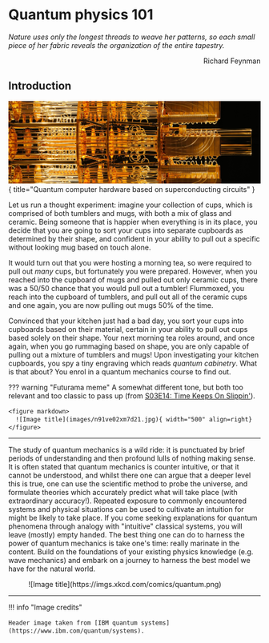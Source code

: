 # Quantum physics 101

_Nature uses only the longest threads to weave her patterns, so each small piece of her fabric reveals the organization of the entire tapestry._

<p align=right> Richard Feynman </p>

## Introduction

![](images/header.jpg){ title="Quantum computer hardware based on superconducting circuits" }

Let us run a thought experiment: imagine your collection of cups, which is comprised of both tumblers and mugs, with both a mix of glass and ceramic. Being someone that is happier when everything is in its place, you decide that you are going to sort your cups into separate cupboards as determined by their shape, and confident in your ability to pull out a specific without looking mug based on touch alone.

It would turn out that you were hosting a morning tea, so were required to pull out _many_ cups, but fortunately you were prepared. However, when you reached into the cupboard of mugs and pulled out only ceramic cups, there was a 50/50 chance that you would pull out a tumbler! Flummoxed, you reach into the cupboard of tumblers, and pull out all of the ceramic cups and one again, you are now pulling out mugs 50% of the time.

Convinced that your kitchen just had a bad day, you sort your cups into cupboards based on their material, certain in your ability to pull out cups based solely on their shape. Your next morning tea roles around, and once again, when you go rummaging based on shape, you are only capable of pulling out a mixture of tumblers and mugs! Upon investigating your kitchen cupboards, you spy a tiny engraving which reads _quantum cabinetry_. What is that about? You enrol in a quantum mechanics course to find out.

??? warning "Futurama meme"
    A somewhat different tone, but both too relevant and too classic to pass up (from [S03E14: Time Keeps On Slippin'](https://www.imdb.com/title/tt0584462/)).

    <figure markdown>
      ![Image title](images/n91ve02xm7d21.jpg){ width="500" align=right}
    </figure>

---

The study of quantum mechanics is a wild ride: it is punctuated by brief periods of understanding and then profound lulls of nothing making sense. It is often stated that quantum mechanics is counter intuitive, or that it cannot be understood, and whilst there one can argue that a deeper level this is true, one can use the scientific method to probe the universe, and formulate theories which accurately predict what will take place (with extraordinary accuracy!). Repeated exposure to commonly encountered systems and physical situations can be used to cultivate an intuition for might be likely to take place. If you come seeking explanations for quantum phenomena through analogy with "intuitive" classical systems, you will leave (mostly) empty handed. The best thing one can do to harness the power of quantum mechanics is take one's time: really marinate in the content. Build on the foundations of your existing physics knowledge (e.g. wave mechanics) and embark on a journey to harness the best model we have for the natural world.

<figure markdown>
  ![Image title](https://imgs.xkcd.com/comics/quantum.png)
</figure>

---

!!! info "Image credits"

    Header image taken from [IBM quantum systems](https://www.ibm.com/quantum/systems).
